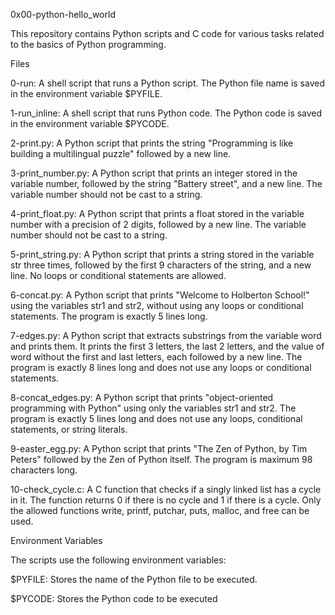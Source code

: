 0x00-python-hello_world

This repository contains Python scripts and C code for various tasks related to the basics of Python programming.

Files

0-run: A shell script that runs a Python script. The Python file name is saved in the environment variable $PYFILE.

1-run_inline: A shell script that runs Python code. The Python code is saved in the environment variable $PYCODE.

2-print.py: A Python script that prints the string "Programming is like building a multilingual puzzle" followed by a new line.

3-print_number.py: A Python script that prints an integer stored in the variable number, followed by the string "Battery street", and a new line. The variable number should not be cast to a string.

4-print_float.py: A Python script that prints a float stored in the variable number with a precision of 2 digits, followed by a new line. The variable number should not be cast to a string.

5-print_string.py: A Python script that prints a string stored in the variable str three times, followed by the first 9 characters of the string, and a new line. No loops or conditional statements are allowed.

6-concat.py: A Python script that prints "Welcome to Holberton School!" using the variables str1 and str2, without using any loops or conditional statements. The program is exactly 5 lines long.

7-edges.py: A Python script that extracts substrings from the variable word and prints them. It prints the first 3 letters, the last 2 letters, and the value of word without the first and last letters, each followed by a new line. The program is exactly 8 lines long and does not use any loops or conditional statements.

8-concat_edges.py: A Python script that prints "object-oriented programming with Python" using only the variables str1 and str2. The program is exactly 5 lines long and does not use any loops, conditional statements, or string literals.

9-easter_egg.py: A Python script that prints "The Zen of Python, by Tim Peters" followed by the Zen of Python itself. The program is maximum 98 characters long.

10-check_cycle.c: A C function that checks if a singly linked list has a cycle in it. The function returns 0 if there is no cycle and 1 if there is a cycle. Only the allowed functions write, printf, putchar, puts, malloc, and free can be used.

Environment Variables

The scripts use the following environment variables:

$PYFILE: Stores the name of the Python file to be executed.

$PYCODE: Stores the Python code to be executed
